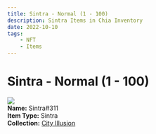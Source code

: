 ```yaml
---
title: Sintra - Normal (1 - 100)
description: Sintra Items in Chia Inventory
date: 2022-10-10
tags:
    - NFT
    - Items
---
```


# Sintra - Normal (1 - 100)
<div class="item_thumbnail">
<img loading="lazy" src="https://zy6dzdifse7ogqilnane4rxoe3iujtw5fyfdjkfzcvgamkubf4.arweave.net/zjw8jQWRPuNBC2gaTkbuJtFEzt0uCjSouRVMBiqBL_8"><br/>
<div><strong>Name:</strong> Sintra#311</div>
<div><strong>Item Type:</strong> Sintra</div>
<div><strong>Collection:</strong> <a href="https://www.spacescan.io/xch/nft/collection/col1lend2dcn558km4wcwta4xnkfv3xpcmlp9kyt0m909emvfxechlyqdl5ndg">City Illusion</a></div>
</div>

